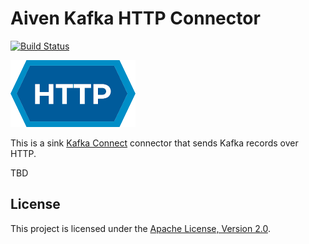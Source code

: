 # Aiven Kafka HTTP Connector

[![Build Status](https://travis-ci.org/aiven/aiven-kafka-connect-http.svg?branch=master)](https://travis-ci.org/aiven/aiven-kafka-connect-http)

![HTTP logo](doc/IETF-Badge-HTTP.png)

This is a sink [Kafka Connect](https://kafka.apache.org/documentation/#connect) connector that sends Kafka records over HTTP.

TBD

## License

This project is licensed under the [Apache License, Version 2.0](LICENSE).
